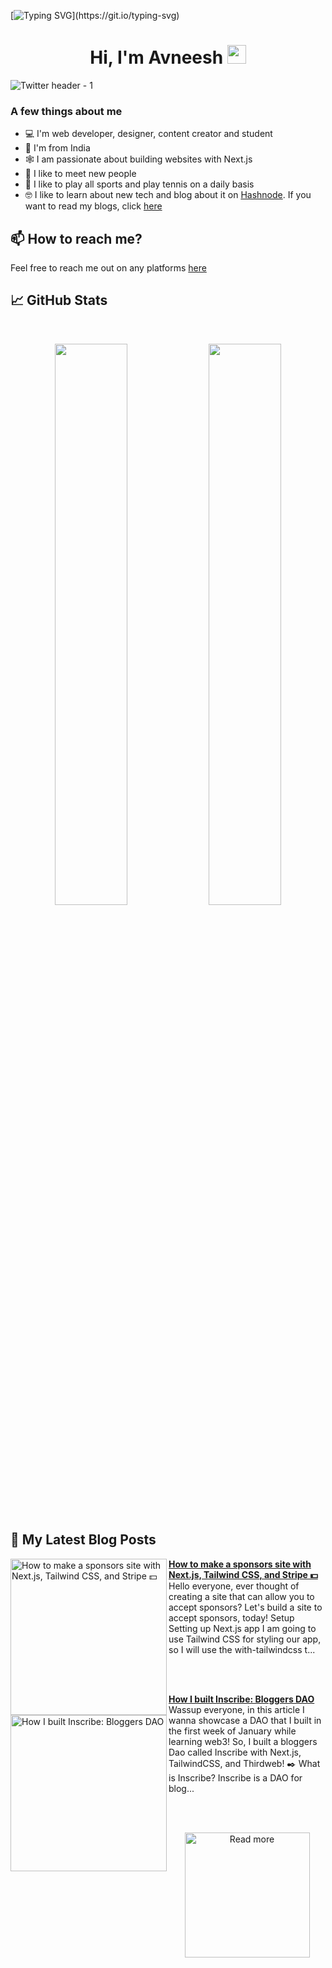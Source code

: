 [![Typing SVG](https://readme-typing-svg.herokuapp.com?size=24&width=600&lines=Welcome+To+Avneesh's+GitHub+Profile!)](https://git.io/typing-svg)

<h1 align="center">Hi, I'm Avneesh <img src="https://raw.githubusercontent.com/MartinHeinz/MartinHeinz/master/wave.gif" width="30px"></h1>

![Twitter header - 1](https://user-images.githubusercontent.com/76690419/143735787-4425d946-b829-46eb-bd97-c68b76ae2a9e.png)


### A few things about me

- 💻 I'm web developer, designer, content creator and student
- 📍 I'm from India
- 🕸️ I am passionate about building websites with Next.js
- 🤝 I like to meet new people
- 🎾 I like to play all sports and play tennis on a daily basis
- 🤓 I like to learn about new tech and blog about it on [Hashnode](https://hashnode.com/@avneesh0612). If you want to read my blogs, click [here](https://blog.avneesh.tech)

## 📫 How to reach me?

Feel free to reach me out on any platforms [here](https://links.avneesh.tech/)

## 📈 GitHub Stats
<br>
<p align="center">
  <img width="48%" src="https://github-readme-stats.vercel.app/api?username=avneesh0612&show_icons=true&theme=radical" />
  <img width="48%" src="https://github-readme-streak-stats.herokuapp.com/?user=avneesh0612&theme=radical" />
</p>

## 📰 My Latest Blog Posts

<!-- HASHNODE_BLOG:START -->
<p align="left">
<a href="https://blog.avneesh.tech//how-to-make-a-sponsors-site-with-nextjs-tailwind-css-and-stripe" title="How to make a sponsors site with Next.js, Tailwind CSS, and Stripe 💵"><img src="https://cdn.hashnode.com/res/hashnode/image/upload/v1644141766186/Yx05e3USA.png" alt="How to make a sponsors site with Next.js, Tailwind CSS, and Stripe 💵" width="250px" align="left" /></a>
<a href="https://blog.avneesh.tech//how-to-make-a-sponsors-site-with-nextjs-tailwind-css-and-stripe" title="How to make a sponsors site with Next.js, Tailwind CSS, and Stripe 💵"><strong>How to make a sponsors site with Next.js, Tailwind CSS, and Stripe 💵</strong></a>
<br/> Hello everyone, ever thought of creating a site that can allow you to accept sponsors? Let's build a site to accept sponsors, today!
Setup
Setting up Next.js app
I am going to use Tailwind CSS for styling our app, so I will use the with-tailwindcss t... </p> <br/> <br/>
<p align="left">
<a href="https://blog.avneesh.tech//how-i-built-inscribe-bloggers-dao" title="How I built Inscribe: Bloggers DAO"><img src="https://cdn.hashnode.com/res/hashnode/image/upload/v1643289839328/Qr12sz8WOu.png" alt="How I built Inscribe: Bloggers DAO" width="250px" align="left" /></a>
<a href="https://blog.avneesh.tech//how-i-built-inscribe-bloggers-dao" title="How I built Inscribe: Bloggers DAO"><strong>How I built Inscribe: Bloggers DAO</strong></a>
<br/> Wassup everyone, in this article I wanna showcase a DAO that I built in the first week of January while learning web3! So, I built a bloggers Dao called Inscribe with Next.js, TailwindCSS, and Thirdweb!
✒️ What is Inscribe?
Inscribe is a DAO for blog... </p> <br/> <br/>
<!-- HASHNODE_BLOG:END -->

<p align="center">  
<a href="https://blog.avneesh.tech/"><img src="https://user-images.githubusercontent.com/76690419/142756081-13352f92-8482-4a86-acbb-72dc164e8746.png" alt="Read more" width="200"/></a>
</p>

